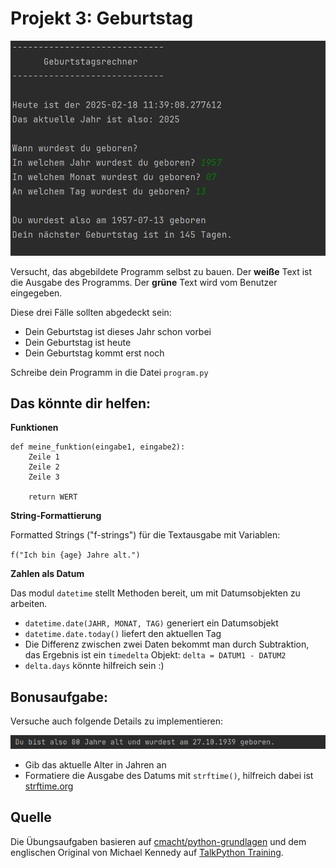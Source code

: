 # Projekt 3: Geburtstag

![image](Screenshot-1.png)

Versucht, das abgebildete Programm selbst zu bauen. Der **weiße** Text ist die Ausgabe des Programms. Der **grüne** Text wird vom Benutzer eingegeben.

Diese drei Fälle sollten abgedeckt sein:
* Dein Geburtstag ist dieses Jahr schon vorbei
* Dein Geburtstag ist heute
* Dein Geburtstag kommt erst noch

Schreibe dein Programm in die Datei `program.py`


## Das könnte dir helfen:

**Funktionen**

    def meine_funktion(eingabe1, eingabe2):
        Zeile 1
        Zeile 2
        Zeile 3
        
        return WERT

**String-Formattierung**

Formatted Strings ("f-strings") für die Textausgabe mit Variablen:

`f("Ich bin {age} Jahre alt.")`

**Zahlen als Datum**

Das modul `datetime` stellt Methoden bereit, um mit Datumsobjekten zu arbeiten.

* `datetime.date(JAHR, MONAT, TAG)` generiert ein Datumsobjekt
*  `datetime.date.today()` liefert den aktuellen Tag
* Die Differenz zwischen zwei Daten bekommt man durch Subtraktion, das Ergebnis ist ein `timedelta` Objekt: `delta = DATUM1 - DATUM2`
* `delta.days` könnte hilfreich sein :)


## Bonusaufgabe:

Versuche auch folgende Details zu implementieren:

![image](03-screenshot-2.png)

* Gib das aktuelle Alter in Jahren an
* Formatiere die Ausgabe des Datums mit `strftime()`, hilfreich dabei ist [strftime.org](https://strftime.org)


## Quelle

Die Übungsaufgaben basieren auf [cmacht/python-grundlagen](https://github.com/cmacht/python-grundlagen) und dem englischen Original von Michael Kennedy auf [TalkPython Training](https://training.talkpython.fm/courses/explore_python_jumpstart/python-language-jumpstart-building-10-apps).


